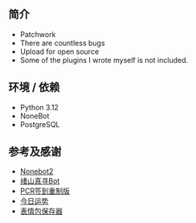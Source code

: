 ## 简介
- Patchwork 
- There are countless bugs
- Upload for open source
- Some of the plugins I wrote myself is not included.

## 环境 / 依赖
- Python 3.12
- NoneBot
- PostgreSQL

## 参考及感谢
- [Nonebot2](https://github.com/nonebot/nonebot2)
- [绪山真寻Bot](https://github.com/HibiKier/zhenxun_bot)
- [PCR签到重制版](https://github.com/FrostN0v0/nonebot-plugin-pcr-sign)
- [今日运势](https://github.com/MinatoAquaCrews/nonebot_plugin_fortune)
- [表情包保存器](https://github.com/colasama/nonebot-plugin-sticker-saver)
